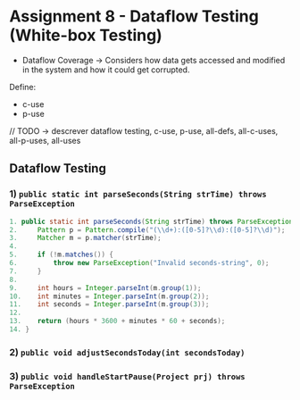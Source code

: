 # Assignment 8 - Dataflow Testing (White-box Testing)

- Dataflow Coverage -> Considers how data gets accessed and modified in the system and how it could get corrupted.

Define:
- c-use
- p-use

// TODO -> descrever dataflow testing, c-use, p-use, all-defs, all-c-uses, all-p-uses, all-uses

## Dataflow Testing

### 1) `public static int parseSeconds(String strTime) throws ParseException`

```java 
1. public static int parseSeconds(String strTime) throws ParseException {
2.     Pattern p = Pattern.compile("(\\d+):([0-5]?\\d):([0-5]?\\d)");    // 0:00:00
3.     Matcher m = p.matcher(strTime);
4.
5.     if (!m.matches()) {
6.         throw new ParseException("Invalid seconds-string", 0);
7.     }
8.
9.     int hours = Integer.parseInt(m.group(1));
10.    int minutes = Integer.parseInt(m.group(2));
11.    int seconds = Integer.parseInt(m.group(3));
12.
13.    return (hours * 3600 + minutes * 60 + seconds);
14. }
```

### 2) `public void adjustSecondsToday(int secondsToday)`

### 3) `public void handleStartPause(Project prj) throws ParseException`
